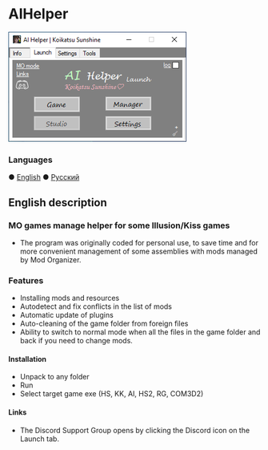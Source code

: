 # AIHelper
![How it looks](AIH_UI_en-US.png)

### Languages
 ● [English](README.md) ● [Русский](README_ru-RU.md)

## English description
### MO games manage helper for some Illusion/Kiss games
- The program was originally coded for personal use, to save time and for more convenient management of some assemblies with mods managed by Mod Organizer.

### Features
- Installing mods and resources
- Autodetect and fix conflicts in the list of mods
- Automatic update of plugins
- Auto-cleaning of the game folder from foreign files
- Ability to switch to normal mode when all the files in the game folder and back if you need to change mods.

#### Installation
 - Unpack to any folder
 - Run
 - Select target game exe (HS, KK, AI, HS2, RG, COM3D2)
 
 #### Links
 - The Discord Support Group opens by clicking the Discord icon on the Launch tab.
 

